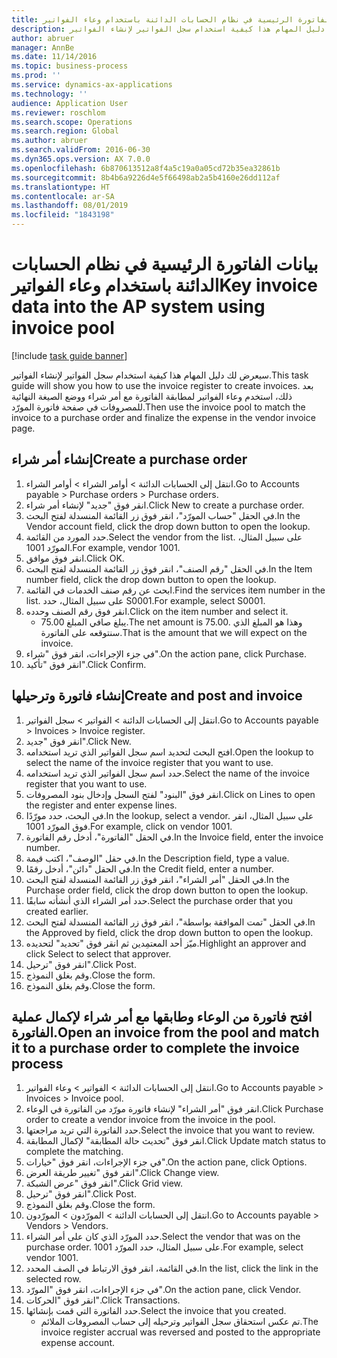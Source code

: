 ```yaml
---
title: بيانات الفاتورة الرئيسية في نظام الحسابات الدائنة باستخدام ‏‫وعاء الفواتير‬
description: سيعرض لك دليل المهام هذا كيفية استخدام سجل الفواتير لإنشاء الفواتير.
author: abruer
manager: AnnBe
ms.date: 11/14/2016
ms.topic: business-process
ms.prod: ''
ms.service: dynamics-ax-applications
ms.technology: ''
audience: Application User
ms.reviewer: roschlom
ms.search.scope: Operations
ms.search.region: Global
ms.author: abruer
ms.search.validFrom: 2016-06-30
ms.dyn365.ops.version: AX 7.0.0
ms.openlocfilehash: 6b870613512a8f4a5c19a0a05cd72b35ea32861b
ms.sourcegitcommit: 8b4b6a9226d4e5f66498ab2a5b4160e26dd112af
ms.translationtype: HT
ms.contentlocale: ar-SA
ms.lasthandoff: 08/01/2019
ms.locfileid: "1843198"
---
```

# <a name="key-invoice-data-into-the-ap-system-using-invoice-pool"></a><span data-ttu-id="aac97-103">بيانات الفاتورة الرئيسية في نظام الحسابات الدائنة باستخدام ‏‫وعاء الفواتير‬</span><span class="sxs-lookup"><span data-stu-id="aac97-103">Key invoice data into the AP system using invoice pool</span></span>

[!include [task guide banner](../../includes/task-guide-banner.md)]

<span data-ttu-id="aac97-104">سيعرض لك دليل المهام هذا كيفية استخدام سجل الفواتير لإنشاء الفواتير.</span><span class="sxs-lookup"><span data-stu-id="aac97-104">This task guide will show you how to use the invoice register to create invoices.</span></span>  <span data-ttu-id="aac97-105">بعد ذلك، استخدم وعاء الفواتير لمطابقة الفاتورة مع أمر شراء ووضع الصيغة النهائية للمصروفات في صفحة فاتورة المورّد.</span><span class="sxs-lookup"><span data-stu-id="aac97-105">Then use the invoice pool to match the invoice to a purchase order and finalize the expense in the vendor invoice page.</span></span>


## <a name="create-a-purchase-order"></a><span data-ttu-id="aac97-106">إنشاء أمر شراء</span><span class="sxs-lookup"><span data-stu-id="aac97-106">Create a purchase order</span></span>
1. <span data-ttu-id="aac97-107">انتقل إلى الحسابات الدائنة > أوامر الشراء > أوامر الشراء.</span><span class="sxs-lookup"><span data-stu-id="aac97-107">Go to Accounts payable > Purchase orders > Purchase orders.</span></span>
2. <span data-ttu-id="aac97-108">انقر فوق "جديد" لإنشاء أمر شراء.</span><span class="sxs-lookup"><span data-stu-id="aac97-108">Click New to create a purchase order.</span></span>
3. <span data-ttu-id="aac97-109">في الحقل "حساب المورّد‬"، انقر فوق زر القائمة المنسدلة لفتح البحث.</span><span class="sxs-lookup"><span data-stu-id="aac97-109">In the Vendor account field, click the drop down button to open the lookup.</span></span>
4. <span data-ttu-id="aac97-110">حدد المورد من القائمة.</span><span class="sxs-lookup"><span data-stu-id="aac97-110">Select the vendor from the list.</span></span> <span data-ttu-id="aac97-111">على سبيل المثال، المورّد 1001.</span><span class="sxs-lookup"><span data-stu-id="aac97-111">For example, vendor 1001.</span></span>
5. <span data-ttu-id="aac97-112">انقر فوق موافق.</span><span class="sxs-lookup"><span data-stu-id="aac97-112">Click OK.</span></span>
6. <span data-ttu-id="aac97-113">في الحقل "رقم الصنف"، انقر فوق زر القائمة المنسدلة لفتح البحث.</span><span class="sxs-lookup"><span data-stu-id="aac97-113">In the Item number field, click the drop down button to open the lookup.</span></span>
7. <span data-ttu-id="aac97-114">ابحث عن رقم صنف الخدمات في القائمة.</span><span class="sxs-lookup"><span data-stu-id="aac97-114">Find the services item number in the list.</span></span> <span data-ttu-id="aac97-115">على سبيل المثال، حدد S0001.</span><span class="sxs-lookup"><span data-stu-id="aac97-115">For example, select S0001.</span></span>
8. <span data-ttu-id="aac97-116">انقر فوق رقم الصنف وحدده.</span><span class="sxs-lookup"><span data-stu-id="aac97-116">Click on the item number and select it.</span></span>
    * <span data-ttu-id="aac97-117">يبلغ صافي المبلغ 75.00.</span><span class="sxs-lookup"><span data-stu-id="aac97-117">The net amount is 75.00.</span></span>  <span data-ttu-id="aac97-118">وهذا هو المبلغ الذي سنتوقعه على الفاتورة.</span><span class="sxs-lookup"><span data-stu-id="aac97-118">That is the amount that we will expect on the invoice.</span></span>  
9. <span data-ttu-id="aac97-119">في جزء الإجراءات، انقر فوق "شراء‬".</span><span class="sxs-lookup"><span data-stu-id="aac97-119">On the action pane, click Purchase.</span></span>
10. <span data-ttu-id="aac97-120">انقر فوق "تأكيد".</span><span class="sxs-lookup"><span data-stu-id="aac97-120">Click Confirm.</span></span>

## <a name="create-and-post-and-invoice"></a><span data-ttu-id="aac97-121">إنشاء فاتورة وترحيلها</span><span class="sxs-lookup"><span data-stu-id="aac97-121">Create and post and invoice</span></span>
1. <span data-ttu-id="aac97-122">انتقل إلى الحسابات الدائنة > الفواتير > سجل الفواتير.</span><span class="sxs-lookup"><span data-stu-id="aac97-122">Go to Accounts payable > Invoices > Invoice register.</span></span>
2. <span data-ttu-id="aac97-123">انقر فوق "جديد".</span><span class="sxs-lookup"><span data-stu-id="aac97-123">Click New.</span></span>
3. <span data-ttu-id="aac97-124">افتح البحث لتحديد اسم سجل الفواتير الذي تريد استخدامه.</span><span class="sxs-lookup"><span data-stu-id="aac97-124">Open the lookup to select the name of the invoice register that you want to use.</span></span>
4. <span data-ttu-id="aac97-125">حدد اسم سجل الفواتير الذي تريد استخدامه.</span><span class="sxs-lookup"><span data-stu-id="aac97-125">Select the name of the invoice register that you want to use.</span></span>
5. <span data-ttu-id="aac97-126">انقر فوق "البنود‬" لفتح السجل وإدخال بنود المصروفات.</span><span class="sxs-lookup"><span data-stu-id="aac97-126">Click on Lines to open the register and enter expense lines.</span></span>
6. <span data-ttu-id="aac97-127">في البحث، حدد مورّدًا.</span><span class="sxs-lookup"><span data-stu-id="aac97-127">In the lookup, select a vendor.</span></span> <span data-ttu-id="aac97-128">على سبيل المثال، انقر فوق المورّد 1001.</span><span class="sxs-lookup"><span data-stu-id="aac97-128">For example, click on vendor 1001.</span></span>
7. <span data-ttu-id="aac97-129">في الحقل "الفاتورة"، أدخل رقم الفاتورة.</span><span class="sxs-lookup"><span data-stu-id="aac97-129">In the Invoice field, enter the invoice number.</span></span>
8. <span data-ttu-id="aac97-130">في حقل "الوصف"، اكتب قيمة.</span><span class="sxs-lookup"><span data-stu-id="aac97-130">In the Description field, type a value.</span></span>
9. <span data-ttu-id="aac97-131">في الحقل "دائن"، أدخل رقمًا.</span><span class="sxs-lookup"><span data-stu-id="aac97-131">In the Credit field, enter a number.</span></span>
10. <span data-ttu-id="aac97-132">في الحقل "أمر الشراء"، انقر فوق زر القائمة المنسدلة لفتح البحث.</span><span class="sxs-lookup"><span data-stu-id="aac97-132">In the Purchase order field, click the drop down button to open the lookup.</span></span>
11. <span data-ttu-id="aac97-133">حدد أمر الشراء الذي أنشأته سابقًا.</span><span class="sxs-lookup"><span data-stu-id="aac97-133">Select the purchase order that you created earlier.</span></span>
12. <span data-ttu-id="aac97-134">في الحقل "تمت الموافقة بواسطة‬"، انقر فوق زر القائمة المنسدلة لفتح البحث.</span><span class="sxs-lookup"><span data-stu-id="aac97-134">In the Approved by field, click the drop down button to open the lookup.</span></span>
13. <span data-ttu-id="aac97-135">ميّز أحد المعتمِدين ثم انقر فوق "تحديد" لتحديده.</span><span class="sxs-lookup"><span data-stu-id="aac97-135">Highlight an approver and click Select to select that approver.</span></span>
14. <span data-ttu-id="aac97-136">انقر فوق "ترحيل".</span><span class="sxs-lookup"><span data-stu-id="aac97-136">Click Post.</span></span>
15. <span data-ttu-id="aac97-137">وقم بغلق النموذج.</span><span class="sxs-lookup"><span data-stu-id="aac97-137">Close the form.</span></span>
16. <span data-ttu-id="aac97-138">وقم بغلق النموذج.</span><span class="sxs-lookup"><span data-stu-id="aac97-138">Close the form.</span></span>

## <a name="open-an-invoice-from-the-pool-and-match-it-to-a-purchase-order-to-complete-the-invoice-process"></a><span data-ttu-id="aac97-139">افتح فاتورة من الوعاء وطابقها مع أمر شراء لإكمال عملية الفاتورة.</span><span class="sxs-lookup"><span data-stu-id="aac97-139">Open an invoice from the pool and match it to a purchase order to complete the invoice process</span></span>
1. <span data-ttu-id="aac97-140">انتقل إلى الحسابات الدائنة > الفواتير > وعاء الفواتير‬.</span><span class="sxs-lookup"><span data-stu-id="aac97-140">Go to Accounts payable > Invoices > Invoice pool.</span></span>
2. <span data-ttu-id="aac97-141">انقر فوق "أمر الشراء" لإنشاء فاتورة مورّد من الفاتورة في الوعاء.</span><span class="sxs-lookup"><span data-stu-id="aac97-141">Click Purchase order to create a vendor invoice from the invoice in the pool.</span></span>
3. <span data-ttu-id="aac97-142">حدد الفاتورة التي تريد مراجعتها.</span><span class="sxs-lookup"><span data-stu-id="aac97-142">Select the invoice that you want to review.</span></span>
4. <span data-ttu-id="aac97-143">انقر فوق "تحديث حالة المطابقة‬" لإكمال المطابقة.</span><span class="sxs-lookup"><span data-stu-id="aac97-143">Click Update match status to complete the matching.</span></span>
5. <span data-ttu-id="aac97-144">في جزء الإجراءات، انقر فوق "خيارات".</span><span class="sxs-lookup"><span data-stu-id="aac97-144">On the action pane, click Options.</span></span>
6. <span data-ttu-id="aac97-145">انقر فوق "تغيير طريقة العرض‬".</span><span class="sxs-lookup"><span data-stu-id="aac97-145">Click Change view.</span></span>
7. <span data-ttu-id="aac97-146">انقر فوق "عرض الشبكة".</span><span class="sxs-lookup"><span data-stu-id="aac97-146">Click Grid view.</span></span>
8. <span data-ttu-id="aac97-147">انقر فوق "ترحيل".</span><span class="sxs-lookup"><span data-stu-id="aac97-147">Click Post.</span></span>
9. <span data-ttu-id="aac97-148">وقم بغلق النموذج.</span><span class="sxs-lookup"><span data-stu-id="aac97-148">Close the form.</span></span>
10. <span data-ttu-id="aac97-149">انتقل إلى الحسابات الدائنة > المورّدون > المورّدون.</span><span class="sxs-lookup"><span data-stu-id="aac97-149">Go to Accounts payable > Vendors > Vendors.</span></span>
11. <span data-ttu-id="aac97-150">حدد المورّد الذي كان على أمر الشراء.</span><span class="sxs-lookup"><span data-stu-id="aac97-150">Select the vendor that was on the purchase order.</span></span> <span data-ttu-id="aac97-151">على سبيل المثال، حدد المورّد 1001.</span><span class="sxs-lookup"><span data-stu-id="aac97-151">For example, select vendor 1001.</span></span>
12. <span data-ttu-id="aac97-152">في القائمة، انقر فوق الارتباط في الصف المحدد.</span><span class="sxs-lookup"><span data-stu-id="aac97-152">In the list, click the link in the selected row.</span></span>
13. <span data-ttu-id="aac97-153">في جزء الإجراءات، انقر فوق "المورّد".</span><span class="sxs-lookup"><span data-stu-id="aac97-153">On the action pane, click Vendor.</span></span>
14. <span data-ttu-id="aac97-154">انقر فوق "الحركات".</span><span class="sxs-lookup"><span data-stu-id="aac97-154">Click Transactions.</span></span>
15. <span data-ttu-id="aac97-155">حدد الفاتورة التي قمت بإنشائها.</span><span class="sxs-lookup"><span data-stu-id="aac97-155">Select the invoice that you created.</span></span>
    * <span data-ttu-id="aac97-156">تم عكس استحقاق سجل الفواتير وترحيله إلى حساب المصروفات الملائم.</span><span class="sxs-lookup"><span data-stu-id="aac97-156">The invoice register accrual was reversed and posted to the appropriate expense account.</span></span>  

